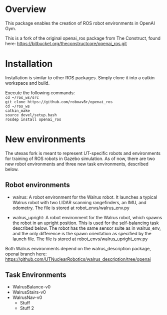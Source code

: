 # Overview
This package enables the creation of ROS robot environments in OpenAI Gym. 

This is a fork of the original openai_ros package from The Construct, found here:
https://bitbucket.org/theconstructcore/openai_ros.git

# Installation
Installation is similar to other ROS packages. Simply clone it into a catkin workspace and build.

Execute the following commands:<br>
`cd ~/ros_ws/src`<br>
`git clone https://github.com/roboav8r/openai_ros`<br>
`cd ~/ros_ws`<br>
`catkin_make`<br>
`source devel/setup.bash`<br>
`rosdep install openai_ros`<br>

# New environments
The utexas fork is meant to represent UT-specific robots and environments for training of ROS robots in Gazebo simulation. As of now, there are two new robot environments and three new task environments, described below.

## Robot environments
- walrus: A robot environment for the Walrus robot. It launches a typical Walrus robot with two LIDAR scanning rangefinders, an IMU, and odometry. 
The file is stored at robot_envs/walrus_env.py

- walrus_upright: A robot environment for the Walrus robot, which spawns the robot in an upright position. This is used for the self-balancing task described below. The robot has the same sensor suite as in walrus_env, and the only difference is the spawn orientation as specified by the launch file.
The file is stored at robot_envs/walrus_upright_env.py

Both Walrus environments depend on the walrus_description package, openai branch here:
https://github.com/UTNuclearRobotics/walrus_description/tree/openai

## Task Environments
- WalrusBalance-v0
- WalrusStairs-v0
- WalrusNav-v0
  - Stuff
  - Stuff 2
